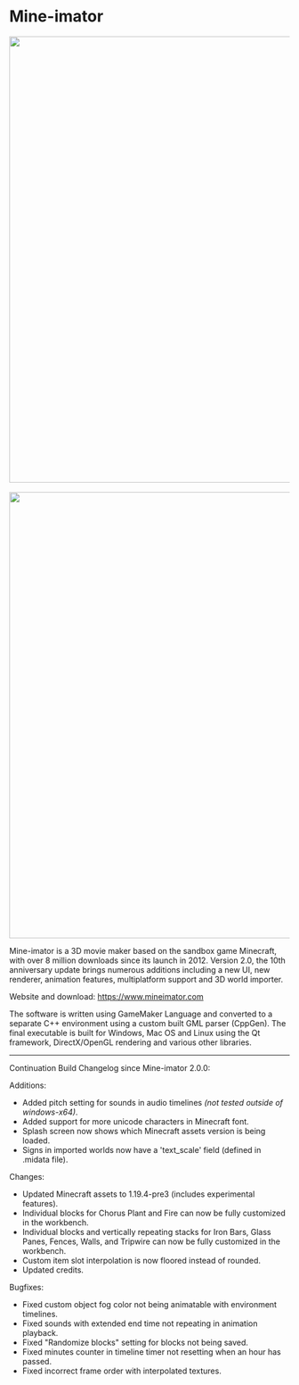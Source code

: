 # Mine-imator

<p align="center">
  <img src="https://www.mineimatorforums.com/uploads/monthly_2021_08/image.png.4699187f1f02be8222a5bf5100c1738f.png" width=800/>
  <br/>
  <br/>
  <img src="https://www.mineimatorforums.com/uploads/monthly_2023_03/336815532_programview.png.9212aa1f6d1bed63411408aa5e905ce0.png" width=800/>
</p>

Mine-imator is a 3D movie maker based on the sandbox game Minecraft, with over 8 million downloads since its launch in 2012. Version 2.0, the 10th anniversary update brings numerous additions including a new UI, new renderer, animation features, multiplatform support and 3D world importer.

Website and download: https://www.mineimator.com

The software is written using GameMaker Language and converted to a separate C++ environment using a custom built GML parser (CppGen). The final executable is built for Windows, Mac OS and Linux using the Qt framework, DirectX/OpenGL rendering and various other libraries.

<hr/>

Continuation Build Changelog since Mine-imator 2.0.0:

Additions:
<ul>
  <li>Added pitch setting for sounds in audio timelines <i>(not tested outside of windows-x64)</i>.</li>
  <li>Added support for more unicode characters in Minecraft font.</li>
  <li>Splash screen now shows which Minecraft assets version is being loaded.</li>
  <li>Signs in imported worlds now have a 'text_scale' field (defined in .midata file).</li>
</ul>

Changes:
<ul>
  <li>Updated Minecraft assets to 1.19.4-pre3 (includes experimental features).</li>
  <li>Individual blocks for Chorus Plant and Fire can now be fully customized in the workbench.</li>
  <li>Individual blocks and vertically repeating stacks for Iron Bars, Glass Panes, Fences, Walls, and Tripwire can now be fully customized in the workbench.</li>
  <li>Custom item slot interpolation is now floored instead of rounded.</li>
  <li>Updated credits.</li>
</ul>
  
Bugfixes:
<ul>
  <li>Fixed custom object fog color not being animatable with environment timelines.</li>
  <li>Fixed sounds with extended end time not repeating in animation playback.</li>
  <li>Fixed "Randomize blocks" setting for blocks not being saved.</li>
  <li>Fixed minutes counter in timeline timer not resetting when an hour has passed.</li>
  <li>Fixed incorrect frame order with interpolated textures.</li>
</ul>
